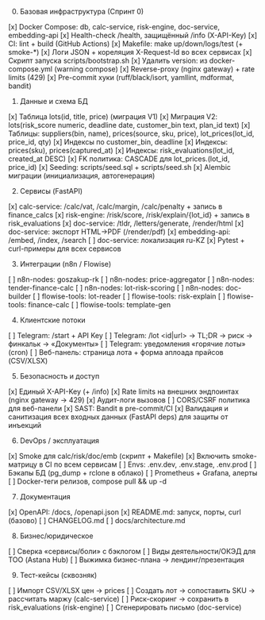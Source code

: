 0. Базовая инфраструктура (Спринт 0)

\[x\] Docker Compose: db, calc-service, risk-engine, doc-service, embedding-api
\[x\] Health-check /health, защищённый /info (X-API-Key)
\[x\] CI: lint + build (GitHub Actions)
\[x\] Makefile: make up/down/logs/test (+ smoke-\*)
\[x\] Логи JSON + кореляция X-Request-Id во всех сервисах
\[x\] Скрипт запуска scripts/bootstrap.sh
\[x\] Удалить version: из docker-compose.yml (warning compose)
\[x\] Reverse-proxy (nginx gateway) + rate limits (429)
\[x\] Pre-commit хуки (ruff/black/isort, yamllint, mdformat, bandit)

1. Данные и схема БД

\[x\] Таблица lots(id, title, price) (миграция V1)
\[x\] Миграция V2: lots(risk_score numeric, deadline date, customer_bin text, plan_id text)
\[x\] Таблицы: suppliers(bin, name), prices(source, sku, price), lot_prices(lot_id, price_id, qty)
\[x\] Индексы по customer_bin, deadline
\[x\] Индексы: prices(sku), prices(captured_at)
\[x\] Индексы: risk_evaluations(lot_id, created_at DESC)
\[x\] FK политика: CASCADE для lot_prices.(lot_id, price_id)
\[x\] Seeding: scripts/seed.sql + scripts/seed.sh
\[x\] Alembic миграции (инициализация, автогенерация)

2. Сервисы (FastAPI)

\[x\] calc-service: /calc/vat, /calc/margin, /calc/penalty + запись в finance_calcs
\[x\] risk-engine: /risk/score, /risk/explain/{lot_id} + запись в risk_evaluations
\[x\] doc-service: /tldr, /letters/generate, /render/html
\[x\] doc-service: экспорт HTML→PDF (/render/pdf)
\[x\] embedding-api: /embed, /index, /search
\[ \] doc-service: локализация ru-KZ
\[x\] Pytest + curl-примеры для всех сервисов

3. Интеграции (n8n / Flowise)

\[ \] n8n-nodes: goszakup-rk
\[ \] n8n-nodes: price-aggregator
\[ \] n8n-nodes: tender-finance-calc
\[ \] n8n-nodes: lot-risk-scoring
\[ \] n8n-nodes: doc-builder
\[ \] flowise-tools: lot-reader
\[ \] flowise-tools: risk-explain
\[ \] flowise-tools: finance-calc
\[ \] flowise-tools: template-gen

4. Клиентские потоки

\[ \] Telegram: /start + API Key
\[ \] Telegram: /lot \<id|url> → TL;DR → риск → финкальк → «Документы»
\[ \] Telegram: уведомления «горячие лоты» (cron)
\[ \] Веб-панель: страница лота + форма аплоада прайсов (CSV/XLSX)

5. Безопасность и доступ

\[x\] Единый X-API-Key (+ /info)
\[x\] Rate limits на внешних эндпоинтах (nginx gateway → 429)
\[x\] Аудит-логи вызовов
\[ \] CORS/CSRF политика для веб-панели
\[x\] SAST: Bandit в pre-commit/CI
\[x\] Валидация и санитизация всех входных данных (FastAPI deps) для защиты от инъекций

6. DevOps / эксплуатация

\[x\] Smoke для calc/risk/doc/emb (скрипт + Makefile)
\[x\] Включить smoke-матрицу в CI по всем сервисам
\[ \] Envs: .env.dev, .env.stage, .env.prod
\[ \] Бэкапы БД (pg_dump + rclone в облако)
\[ \] Prometheus + Grafana, алерты
\[ \] Docker-теги релизов, compose pull && up -d

7. Документация

\[x\] OpenAPI: /docs, /openapi.json
\[x\] README.md: запуск, порты, curl (базово)
\[ \] CHANGELOG.md
\[ \] docs/architecture.md

8. Бизнес/юридическое

\[ \] Сверка «сервисы/боли» с бэклогом
\[ \] Виды деятельности/ОКЭД для ТОО (Astana Hub)
\[ \] Выжимка бизнес-плана → лендинг/презентация

9. Тест-кейсы (сквозняк)

\[ \] Импорт CSV/XLSX цен → prices
\[ \] Создать лот → сопоставить SKU → рассчитать маржу (calc-service)
\[ \] Риск-скоринг → сохранить в risk_evaluations (risk-engine)
\[ \] Сгенерировать письмо (doc-service)
